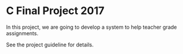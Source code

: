 # C Final Project 2017

In this project, we are going to develop a system to help teacher grade assignments.

See the project guideline for details.
